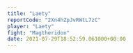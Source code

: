 ```yaml
---
title: "Laety"
reportCode: "2Xn4hZpJvRWtL7zC"
player: "Laety"
fight: "Magtheridon"
date: 2021-07-29T18:52:59.061000+00:00
---
```

